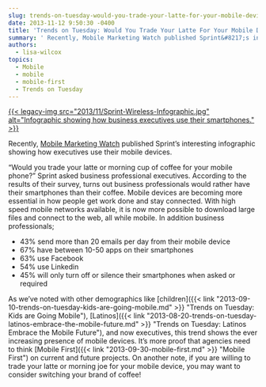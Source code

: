 ```yaml
---
slug: trends-on-tuesday-would-you-trade-your-latte-for-your-mobile-device
date: 2013-11-12 9:50:30 -0400
title: 'Trends on Tuesday: Would You Trade Your Latte For Your Mobile Device?'
summary: ' Recently, Mobile Marketing Watch published Sprint&#8217;s interesting infographic showing how executives use their mobile devices. &#8220;Would you trade your latte or morning cup of coffee for your mobile phone?&#8221; Sprint asked business professional executives. According to the results of their survey, turns out business professionals would'
authors:
  - lisa-wilcox
topics:
  - Mobile
  - mobile
  - mobile-first
  - Trends on Tuesday
---
```


[{{< legacy-img src="2013/11/Sprint-Wireless-Infographic.jpg" alt="Infographic showing how business executives use their smartphones." >}}](https://s3.amazonaws.com/digitalgov/_legacy-img/2013/11/Sprint-Wireless-Infographic.jpg)

Recently, [Mobile Marketing Watch](http://www.mobilemarketingwatch.com/infographic-how-business-executives-use-their-mobile-devices-37132/) published Sprint&#8217;s interesting infographic showing how executives use their mobile devices.

&#8220;Would you trade your latte or morning cup of coffee for your mobile phone?&#8221; Sprint asked business professional executives. According to the results of their survey, turns out business professionals would rather have their smartphones than their coffee. Mobile devices are becoming more essential in how people get work done and stay connected. With high speed mobile networks available, it is now more possible to download large files and connect to the web, all while mobile. In addition business professionals;

  * 43% send more than 20 emails per day from their mobile device
  * 67% have between 10-50 apps on their smartphones
  * 63% use Facebook
  * 54% use Linkedin
  * 45% will only turn off or silence their smartphones when asked or required

As we&#8217;ve noted with other demographics like [children]({{< link "2013-09-10-trends-on-tuesday-kids-are-going-mobile.md" >}} "Trends on Tuesday: Kids are Going Mobile"), [Latinos]({{< link "2013-08-20-trends-on-tuesday-latinos-embrace-the-mobile-future.md" >}} "Trends on Tuesday: Latinos Embrace the Mobile Future"), and now executives, this trend shows the ever increasing presence of mobile devices. It&#8217;s more proof that agencies need to think [Mobile First]({{< link "2013-09-30-mobile-first.md" >}} "Mobile First") on current and future projects. On another note, if you are willing to trade your latte or morning joe for your mobile device, you may want to consider switching your brand of coffee!